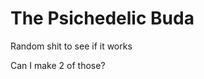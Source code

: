<!DOCTYPE html>
<html lang="en">
 <head>
  <meta charset="utf-8">
  <title>Psichedelic Buda</title>
 </head>
 <body>
  <h1>The Psichedelic Buda</h1>
  <p>Random shit  to see if it works</p>
  <p>Can I make 2 of those?</p>
 </body>
</html>
